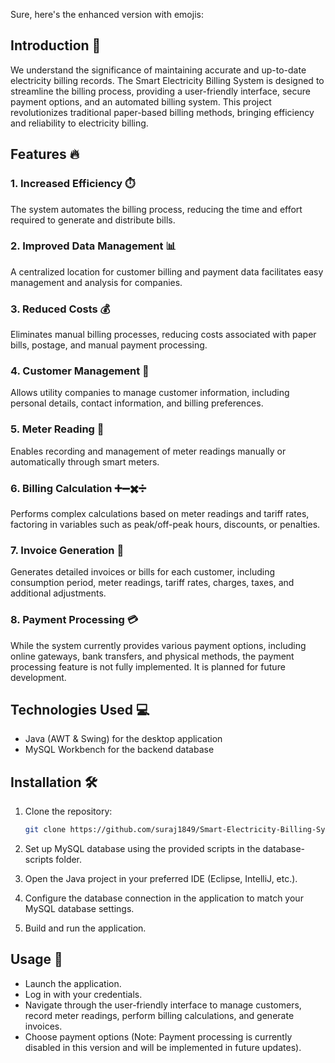 Sure, here's the enhanced version with emojis:

## Introduction 🌟
We understand the significance of maintaining accurate and up-to-date electricity billing records. The Smart Electricity Billing System is designed to streamline the billing process, providing a user-friendly interface, secure payment options, and an automated billing system. This project revolutionizes traditional paper-based billing methods, bringing efficiency and reliability to electricity billing.

## Features 🔥

### 1. Increased Efficiency ⏱️
The system automates the billing process, reducing the time and effort required to generate and distribute bills.

### 2. Improved Data Management 📊
A centralized location for customer billing and payment data facilitates easy management and analysis for companies.

### 3. Reduced Costs 💰
Eliminates manual billing processes, reducing costs associated with paper bills, postage, and manual payment processing.

### 4. Customer Management 👤
Allows utility companies to manage customer information, including personal details, contact information, and billing preferences.

### 5. Meter Reading 📏
Enables recording and management of meter readings manually or automatically through smart meters.

### 6. Billing Calculation ➕➖✖️➗
Performs complex calculations based on meter readings and tariff rates, factoring in variables such as peak/off-peak hours, discounts, or penalties.

### 7. Invoice Generation 📝
Generates detailed invoices or bills for each customer, including consumption period, meter readings, tariff rates, charges, taxes, and additional adjustments.

### 8. Payment Processing 💳
While the system currently provides various payment options, including online gateways, bank transfers, and physical methods, the payment processing feature is not fully implemented. It is planned for future development.

## Technologies Used 💻

- Java (AWT & Swing) for the desktop application
- MySQL Workbench for the backend database

## Installation 🛠️

1. Clone the repository:
   ```bash
   git clone https://github.com/suraj1849/Smart-Electricity-Billing-System.git
   ```

2. Set up MySQL database using the provided scripts in the database-scripts folder.

3. Open the Java project in your preferred IDE (Eclipse, IntelliJ, etc.).

4. Configure the database connection in the application to match your MySQL database settings.

5. Build and run the application.

## Usage 🚀
- Launch the application.
- Log in with your credentials.
- Navigate through the user-friendly interface to manage customers, record meter readings, perform billing calculations, and generate invoices.
- Choose payment options (Note: Payment processing is currently disabled in this version and will be implemented in future updates).
